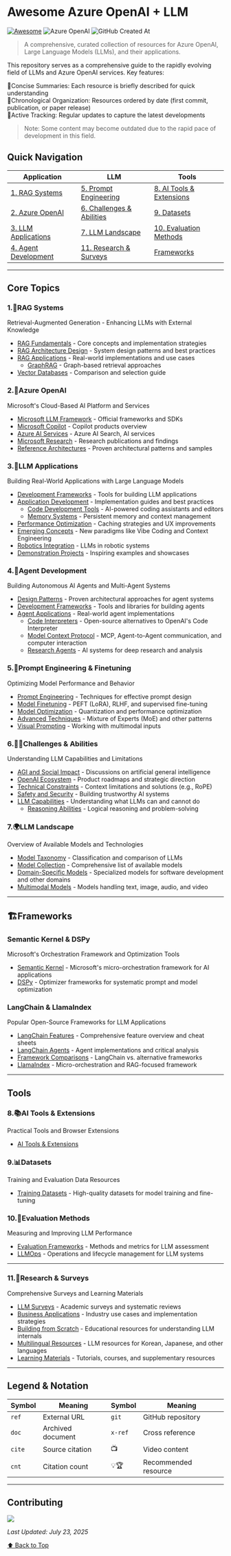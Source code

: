 # Awesome Azure OpenAI + LLM

[![Awesome](https://awesome.re/badge-flat2.svg)](https://awesome.re)
![Azure OpenAI](https://img.shields.io/badge/llm-azure_openai-blue?style=flat-square)
![GitHub Created At](https://img.shields.io/github/created-at/kimtth/awesome-azure-openai-llm?style=flat-square)

> A comprehensive, curated collection of resources for Azure OpenAI, Large Language Models (LLMs), and their applications.

This repository serves as a comprehensive guide to the rapidly evolving field of LLMs and Azure OpenAI services. Key features:

🔹Concise Summaries: Each resource is briefly described for quick understanding  
🔹Chronological Organization: Resources ordered by date (first commit, publication, or paper release)  
🔹Active Tracking: Regular updates to capture the latest developments  

> Note: Some content may become outdated due to the rapid pace of development in this field.

## Quick Navigation

| Application | LLM | Tools |
|------------|-------------------|----------------------|
| [1. RAG Systems](#1rag-systems) | [5. Prompt Engineering](#5prompt-engineering--finetuning) | [8. AI Tools & Extensions](#8ai-tools--extensions) |
| [2. Azure OpenAI](#2azure-openai) | [6. Challenges & Abilities](#6challenges--abilities) | [9. Datasets](#9datasets) |
| [3. LLM Applications](#3llm-applications) | [7. LLM Landscape](#7llm-landscape) | [10. Evaluation Methods](#10evaluation-methods) |
| [4. Agent Development](#4agent-development) | [11. Research & Surveys](#11research--surveys) | [Frameworks](#️frameworks) |

---

## Core Topics

### 1.🎯RAG Systems
Retrieval-Augmented Generation - Enhancing LLMs with External Knowledge

- [RAG Fundamentals](section/rag.md/#rag-retrieval-augmented-generation) - Core concepts and implementation strategies
- [RAG Architecture Design](section/rag.md/#rag-solution-design) - System design patterns and best practices
- [RAG Applications](section/rag.md/#rag-development) - Real-world implementations and use cases
  - [GraphRAG](section/rag.md/#graphrag) - Graph-based retrieval approaches
- [Vector Databases](section/rag.md/#vector-database-comparison) - Comparison and selection guide

### 2.🌌Azure OpenAI
Microsoft's Cloud-Based AI Platform and Services

- [Microsoft LLM Framework](section/aoai.md/#microsoft-azure-openai-llm-framework) - Official frameworks and SDKs
- [Microsoft Copilot](section/aoai.md/#microsoft-copilot) - Copilot products overview
- [Azure AI Services](section/aoai.md/#azure-ai-search) - Azure AI Search, AI services
- [Microsoft Research](section/aoai.md/#microsoft-research) - Research publications and findings
- [Reference Architectures](section/aoai.md/#azure-reference-architectures) - Proven architectural patterns and samples

### 3.🤖LLM Applications
Building Real-World Applications with Large Language Models

- [Development Frameworks](section/app.md/#applications-frameworks-and-user-interface-uiux) - Tools for building LLM applications
- [Application Development](section/app.md/#llm-application-development) - Implementation guides and best practices
  - [Code Development Tools](section/app.md/#code-editor--agent) - AI-powered coding assistants and editors
  - [Memory Systems](section/app.md/#llm-memory) - Persistent memory and context management
- [Performance Optimization](section/app.md/#caching) - Caching strategies and UX improvements
- [Emerging Concepts](section/app.md/#proposals--glossary) - New paradigms like Vibe Coding and Context Engineering
- [Robotics Integration](section/app.md/#llm-for-robotics) - LLMs in robotic systems
- [Demonstration Projects](section/app.md/#awesome-demo) - Inspiring examples and showcases

### 4.🤖Agent Development
Building Autonomous AI Agents and Multi-Agent Systems

- [Design Patterns](section/agent.md/#agent-design-patterns) - Proven architectural approaches for agent systems
- [Development Frameworks](section/agent.md/#agent-framework) - Tools and libraries for building agents
- [Agent Applications](section/agent.md/#agent-application) - Real-world agent implementations
  - [Code Interpreters](section/agent.md/#oss-alternatives-for-openai-code-interpreter-aka-advanced-data-analytics) - Open-source alternatives to OpenAI's Code Interpreter
  - [Model Context Protocol](section/agent.md/#model-context-protocol-mcp-a2a-computer-use) - MCP, Agent-to-Agent communication, and computer interaction
  - [Research Agents](section/agent.md/#deep-research) - AI systems for deep research and analysis

### 5.🧠Prompt Engineering & Finetuning
Optimizing Model Performance and Behavior

- [Prompt Engineering](section/prompt.md/#prompt-engineering) - Techniques for effective prompt design
- [Model Finetuning](section/ft.md/#finetuning) - PEFT (LoRA), RLHF, and supervised fine-tuning
- [Model Optimization](section/ft.md/#quantization-techniques) - Quantization and performance optimization
- [Advanced Techniques](section/ft.md/#other-techniques-and-llm-patterns) - Mixture of Experts (MoE) and other patterns
- [Visual Prompting](section/prompt.md/#visual-prompting--visual-grounding) - Working with multimodal inputs

### 6.🏄‍♂️Challenges & Abilities
Understanding LLM Capabilities and Limitations

- [AGI and Social Impact](section/chab.md/#agi-discussion-and-social-impact) - Discussions on artificial general intelligence
- [OpenAI Ecosystem](section/chab.md/#openais-roadmap-and-products) - Product roadmaps and strategic direction
- [Technical Constraints](section/chab.md/#context-constraints) - Context limitations and solutions (e.g., RoPE)
- [Safety and Security](section/chab.md/#trustworthy-safe-and-secure-llm) - Building trustworthy AI systems
- [LLM Capabilities](section/chab.md/#large-language-model-is-abilities) - Understanding what LLMs can and cannot do
  - [Reasoning Abilities](section/chab.md/#reasoning) - Logical reasoning and problem-solving

### 7.🌍LLM Landscape
Overview of Available Models and Technologies

- [Model Taxonomy](section/llm.md/#large-language-models-in-2023) - Classification and comparison of LLMs
- [Model Collection](section/llm.md/#large-language-model-collection) - Comprehensive list of available models
- [Domain-Specific Models](section/llm.md/#llm-for-domain-specific) - Specialized models for software development and other domains
- [Multimodal Models](section/llm.md/#mllm-multimodal-large-language-model) - Models handling text, image, audio, and video

---

## 🏗️Frameworks

### Semantic Kernel & DSPy
Microsoft's Orchestration Framework and Optimization Tools

- [Semantic Kernel](section/sk_dspy.md/#semantic-kernel) - Microsoft's micro-orchestration framework for AI applications
- [DSPy](section/sk_dspy.md/#dspy) - Optimizer frameworks for systematic prompt and model optimization

### LangChain & LlamaIndex
Popular Open-Source Frameworks for LLM Applications

- [LangChain Features](section/langchain.md/#langchain-feature-matrix--cheetsheet) - Comprehensive feature overview and cheat sheets
- [LangChain Agents](section/langchain.md/#langchain-chain-type-chains--summarizer) - Agent implementations and critical analysis
- [Framework Comparisons](section/langchain.md/#langchain-vs-competitors) - LangChain vs. alternative frameworks
- [LlamaIndex](section/langchain.md/#llamaindex) - Micro-orchestration and RAG-focused framework

---

## Tools

### 8.📚AI Tools & Extensions
Practical Tools and Browser Extensions

- [AI Tools & Extensions](section/ai_tool.md/#general-ai-tools-and-extensions)

### 9.📊Datasets
Training and Evaluation Data Resources

- [Training Datasets](section/dataset.md/#datasets-for-llm-training) - High-quality datasets for model training and fine-tuning

### 10.📝Evaluation Methods
Measuring and Improving LLM Performance

- [Evaluation Frameworks](section/eval.md/#evaluating-large-language-models) - Methods and metrics for LLM assessment
- [LLMOps](section/eval.md/#llmops-large-language-model-operations) - Operations and lifecycle management for LLM systems

---

### 11.🧠Research & Surveys
Comprehensive Surveys and Learning Materials

- [LLM Surveys](section/survey_ref.md/#survey-on-large-language-models) - Academic surveys and systematic reviews
- [Business Applications](section/survey_ref.md/#business-use-cases) - Industry use cases and implementation strategies
- [Building from Scratch](section/survey_ref.md/#build-an-llms-from-scratch-picogpt-and-lit-gpt) - Educational resources for understanding LLM internals
- [Multilingual Resources](section/survey_ref.md/#llm-materials-for-east-asian-languages) - LLM resources for Korean, Japanese, and other languages
- [Learning Materials](section/survey_ref.md/#learning-and-supplementary-materials) - Tutorials, courses, and supplementary resources

---

## Legend & Notation

| Symbol | Meaning | Symbol | Meaning |
|--------|---------|--------|---------|
| `ref` | External URL | `git` | GitHub repository |
| `doc` | Archived document | `x-ref` | Cross reference |
| `cite` | Source citation | 📺 | Video content |
| `cnt` | Citation count | 💡🏆 | Recommended resource |

---

## Contributing

<a href="https://github.com/kimtth/awesome-azure-openai-llm/graphs/contributors">
  <img src="https://contrib.rocks/image?repo=kimtth/awesome-azure-openai-llm" />
</a>

<!-- All rights reserved © `kimtth` -->

*Last Updated: July 23, 2025*

[⬆ Back to Top](#awesome-azure-openai--llm-resources)
